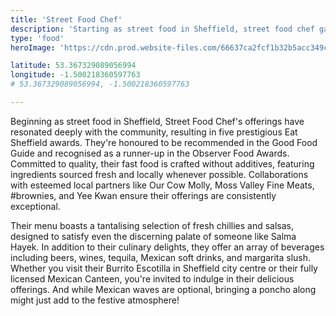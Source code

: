 ```yaml
---
title: 'Street Food Chef'
description: 'Starting as street food in Sheffield, street food chef garnered local acclaim with five Eat Sheffield awards, a Good Food Guide recommendation, and an Observer Food Awards runner-up. Their focus is on delicious, additive-free fast food made with fresh, locally sourced ingredients. Visit their Burrito Escotilla for vibrant flavors and a variety of drinks!'
type: 'food'
heroImage: 'https://cdn.prod.website-files.com/66637ca2fcf1b32b5acc349c/66673dcdadd7d953c878265e_sfc%202.avif'

latitude: 53.367329089056994
longitude: -1.500218360597763
# 53.367329089056994, -1.500218360597763

---
```


Beginning as street food in Sheffield, Street Food Chef's offerings have resonated deeply with the community, resulting in five prestigious Eat Sheffield awards. They're honoured to be recommended in the Good Food Guide and recognised as a runner-up in the Observer Food Awards. Committed to quality, their fast food is crafted without additives, featuring ingredients sourced fresh and locally whenever possible. Collaborations with esteemed local partners like Our Cow Molly, Moss Valley Fine Meats, #brownies, and Yee Kwan ensure their offerings are consistently exceptional.

Their menu boasts a tantalising selection of fresh chillies and salsas, designed to satisfy even the discerning palate of someone like Salma Hayek. In addition to their culinary delights, they offer an array of beverages including beers, wines, tequila, Mexican soft drinks, and margarita slush. Whether you visit their Burrito Escotilla in Sheffield city centre or their fully licensed Mexican Canteen, you're invited to indulge in their delicious offerings. And while Mexican waves are optional, bringing a poncho along might just add to the festive atmosphere!
